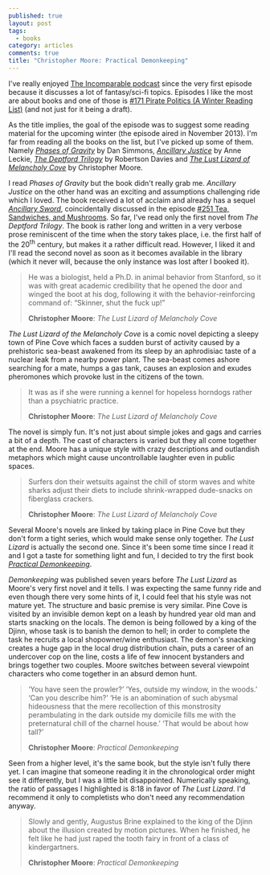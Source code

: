 ```yaml
---
published: true
layout: post
tags:
  - books
category: articles
comments: true
title: "Christopher Moore: Practical Demonkeeping"
---
```


I've really enjoyed [The Incomparable podcast](https://www.theincomparable.com/theincomparable/) since the very first episode because it discusses a lot of fantasy/sci-fi topics. Episodes I like the most are about books and one of those is [#171 Pirate Politics (A Winter Reading List)](https://www.theincomparable.com/theincomparable/171/) (and not just for it being a draft).

As the title implies, the goal of the episode was to suggest some reading material for the upcoming winter (the episode aired in November 2013). I'm far from reading all the books on the list, but I've picked up some of them. Namely [*Phases of Gravity*](https://www.goodreads.com/book/show/11284.Phases_of_Gravity) by Dan Simmons, [*Ancillary Justice*](https://www.goodreads.com/book/show/18626964-ancillary-justice) by Anne Leckie, [*The Deptford Trilogy*](https://www.goodreads.com/book/show/74403.The_Deptford_Trilogy) by Robertson Davies and [*The Lust Lizard of Melancholy Cove*](https://www.goodreads.com/book/show/6436566-the-lust-lizard-of-melancholy-cove) by Christopher Moore.

I read *Phases of Gravity* but the book didn't really grab me. *Ancillary Justice* on the other hand was an exciting and assumptions challenging ride which I loved. The book received a lot of acclaim and already has a sequel [*Ancillary Sword*](https://www.goodreads.com/book/show/20706284-ancillary-sword), coincidentally discussed in the episode [#251 Tea, Sandwiches, and Mushrooms](https://www.theincomparable.com/theincomparable/251/index.php). So far, I've read only the first novel from *The Deptford Trilogy*. The book is rather long and written in a very verbose prose reminiscent of the time when the story takes place, i.e. the first half of the 20<sup>th</sup> century, but makes it a rather difficult read. However, I liked it and I'll read the second novel as soon as it becomes available in the library (which it never will, because the only instance was lost after I booked it).

> He was a biologist, held a Ph.D. in animal behavior from Stanford, so it was with great academic credibility that he opened the door and winged the boot at his dog, following it with the behavior-reinforcing command of: “Skinner, shut the fuck up!”
>
> **Christopher Moore**: _The Lust Lizard of Melancholy Cove_

*The Lust Lizard of the Melancholy Cove* is a comic novel depicting a sleepy town of Pine Cove which faces a sudden burst of activity caused by a prehistoric sea-beast awakened from its sleep by an aphrodisiac taste of a nuclear leak from a nearby power plant. The sea-beast comes ashore searching for a mate, humps a gas tank, causes an explosion and exudes pheromones which provoke lust in the citizens of the town.

> It was as if she were running a kennel for hopeless horndogs rather than a psychiatric practice.
>
> **Christopher Moore**: _The Lust Lizard of Melancholy Cove_

The novel is simply fun. It's not just about simple jokes and gags and carries a bit of a depth. The cast of characters is varied but they all come together at the end. Moore has a unique style with crazy descriptions and outlandish metaphors which might cause uncontrollable laughter even in public spaces.

> Surfers don their wetsuits against the chill of storm waves and white sharks adjust their diets to include shrink-wrapped dude-snacks on fiberglass crackers.
>
> **Christopher Moore**: _The Lust Lizard of Melancholy Cove_

Several Moore's novels are linked by taking place in Pine Cove but they don't form a tight series, which would make sense only together. *The Lust Lizard* is actually the second one. Since it's been some time since I read it and I got a taste for something light and fun, I decided to try the first book [*Practical Demonkeeping*](https://www.goodreads.com/book/show/11804269-practical-demonkeeping).

*Demonkeeping* was published seven years before *The Lust Lizard* as Moore's very first novel and it tells. I was expecting the same funny ride and even though there very some hints of it, I could feel that his style was not mature yet. The structure and basic premise is very similar. Pine Cove is visited by an invisible demon kept on a leash by hundred year old man and starts snacking on the locals. The demon is being followed by a king of the Djinn, whose task is to banish the demon to hell; in order to complete the task he recruits a local shopowner/wine enthusiast. The demon's snacking creates a huge gap in the local drug distribution chain, puts a career of an undercover cop on the line, costs a life of few innocent bystanders and brings together two couples. Moore switches between several viewpoint characters who come together in an absurd demon hunt.

> ‘You have seen the prowler?’ ‘Yes, outside my window, in the woods.’ ‘Can you describe him?’ ‘He is an abomination of such abysmal hideousness that the mere recollection of this monstrosity perambulating in the dark outside my domicile fills me with the preternatural chill of the charnel house.’ ‘That would be about how tall?’
>
> **Christopher Moore**: _Practical Demonkeeping_

Seen from a higher level, it's the same book, but the style isn't fully there yet. I can imagine that someone reading it in the chronological order might see it differently, but I was a little bit disappointed. Numerically speaking, the ratio of passages I highlighted is 8:18 in favor of *The Lust Lizard*. I'd recommend it only to completists who don't need any recommendation anyway.

> Slowly and gently, Augustus Brine explained to the king of the Djinn about the illusion created by motion pictures. When he finished, he felt like he had just raped the tooth fairy in front of a class of kindergartners.
>
> **Christopher Moore**: _Practical Demonkeeping_
